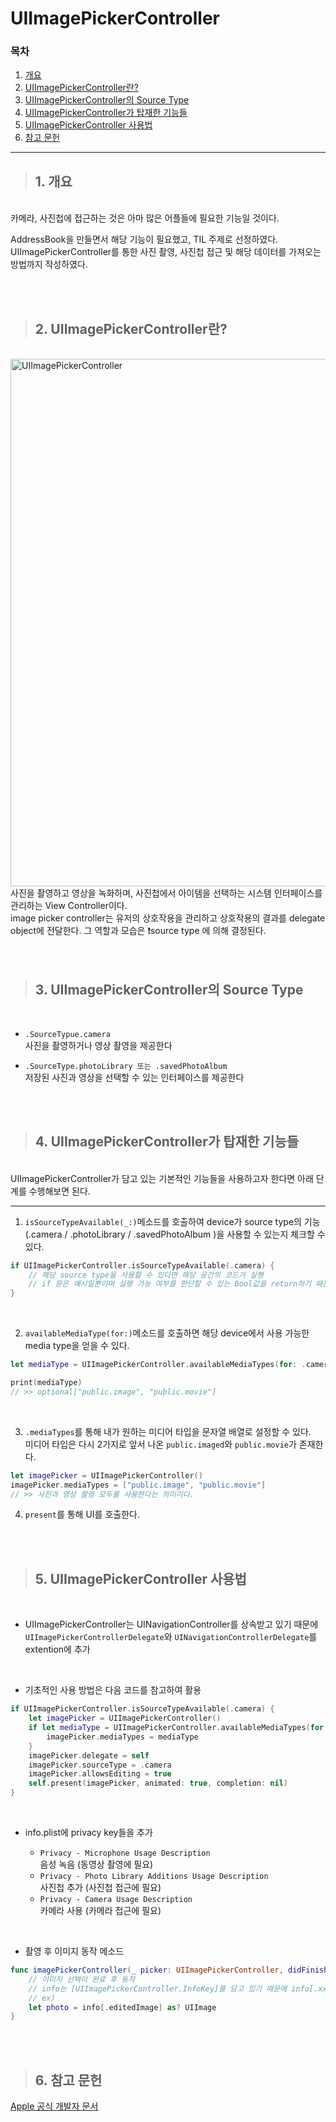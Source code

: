 # UIImagePickerController
### 목차
1. [개요](#1-개요)
2. [UIImagePickerController란?](#2-uiimagepickercontroller란)
3. [UIImagePickerController의 Source Type](#3-uiimagepickercontroller의-source-type)
4. [UIImagePickerController가 탑재한 기능들](#4-uiimagepickercontroller가-탑재한-기능들)
5. [UIImagePickerController 사용법](#5-uiimagepickercontroller-사용법)
6. [참고 문헌](#6-참고-문헌)
---
> ## 1. 개요
<br/>
카메라, 사진첩에 접근하는 것은 아마 많은 어플들에 필요한 기능일 것이다.  

<br/>

AddressBook을 만들면서 해당 기능이 필요했고, TIL 주제로 선정하였다.  
UIImagePickerController를 통한 사진 촬영, 사진첩 접근 및 해당 데이터를 가져오는 방법까지 작성하였다.

<br/>  
<br/>  

> ## 2. UIImagePickerController란?  

<br/>
<img width="844" alt="UIImagePickerController" src="https://user-images.githubusercontent.com/123792519/225911444-b2a3fef8-5c84-4a00-83c6-10bfd2273081.png">  

<br/> 
사진을 촬영하고 영상을 녹화하며, 사진첩에서 아이템을 선택하는 시스템 인터페이스를 관리하는 View Controller이다.  

<br/>
image picker controller는 유저의 상호작용을 관리하고 상호작용의 결과를 delegate object에 전달한다. 그 역할과 모습은 ❗️source type
에 의해 결정된다.

<br/>
<br/>
<br/>  

> ## 3. UIImagePickerController의 Source Type
<br/>

- `.SourceTypue.camera`  
사진을 촬영하거나 영상 촬영을 제공한다

- `.SourceType.photoLibrary 또는 .savedPhotoAlbum`  
저장된 사진과 영상을 선택할 수 있는 인터페이스를 제공한다

<br/>
<br/>  

> ## 4. UIImagePickerController가 탑재한 기능들
<br/>
UIImagePickerController가 담고 있는 기본적인 기능들을 사용하고자 한다면 아래 단계를 수행해보면 된다.

---
1. `isSourceTypeAvailable(_:)`메소드를 호출하여 device가 source type의 기능(.camera / .photoLibrary / .savedPhotoAlbum )을 사용할 수 있는지 체크할 수 있다.

```swift
if UIImagePickerController.isSourceTypeAvailable(.camera) {
    // 해당 source type을 사용할 수 있다면 해당 공간의 코드가 실행
    // if 문은 예시일뿐이며 실행 가능 여부를 판단할 수 있는 Bool값을 return하기 때문에 해당 결과값을 따로 이용할 수도 있을 것이다.
}
```
<br/>

2. `availableMediaType(for:)`메소드를 호출하면 해당 device에서 사용 가능한 media type을 얻을 수 있다.

```swift
let mediaType = UIImagePickerController.availableMediaTypes(for: .camera)

print(mediaType)
// >> optional["public.image", "public.movie"]
```
<br/>

3. `.mediaTypes`를 통해 내가 원하는 미디어 타입을 문자열 배열로 설정할 수 있다.  
미디어 타입은 다시 2가지로 앞서 나온 `public.imaged`와 `public.movie`가 존재한다.
```swift
let imagePicker = UIImagePickerController()
imagePicker.mediaTypes = ["public.image", "public.movie"]
// >> 사진과 영상 촬영 모두를 사용한다는 의미이다.
```

4. `present`를 통해 UI를 호출한다.

<br/>  
<br/>  

> ## 5. UIImagePickerController 사용법
<br/>

- UIImagePickerController는 UINavigationController를 상속받고 있기 때문에 `UIImagePickerControllerDelegate`와 `UINavigationControllerDelegate`를 extention에 추가

<br/>

- 기초적인 사용 방법은 다음 코드를 참고하여 활용
```swift
if UIImagePickerController.isSourceTypeAvailable(.camera) {
    let imagePicker = UIImagePickerController()
    if let mediaType = UIImagePickerController.availableMediaTypes(for: .camera) {
        imagePicker.mediaTypes = mediaType
    }
    imagePicker.delegate = self
    imagePicker.sourceType = .camera
    imagePicker.allowsEditing = true
    self.present(imagePicker, animated: true, completion: nil)
}
```
<br/>

- info.plist에 privacy key들을 추가  

    - `Privacy - Microphone Usage Description`  
    음성 녹음 (동영상 촬영에 필요)
    - `Privacy - Photo Library Additions Usage Description`  
    사진첩 추가 (사진첩 접근에 필요)
    - `Privacy - Camera Usage Description`  
    카메라 사용 (카메라 접근에 필요)

<br/>

- 촬영 후 이미지 동작 메소드

```swift
func imagePickerController(_ picker: UIImagePickerController, didFinishPickingMediaWithInfo info: [UIImagePickerController.InfoKey : Any]) {  
    // 이미지 선택이 완료 후 동작
    // info는 [UIImagePickerController.InfoKey]를 담고 있기 때문에 info[.xxxx] 안에 다양한 정보들을 담고 있다.
    // ex)
    let photo = info[.editedImage] as? UIImage
}
```

<br/>
<br/>  

> ## 6. 참고 문헌
[Apple 공식 개발자 문서](https://developer.apple.com/documentation/technologies)
